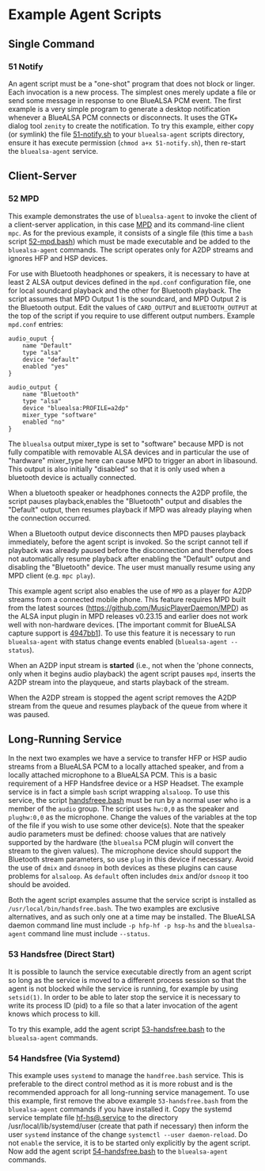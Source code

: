 # Example Agent Scripts

## Single Command

### 51 Notify

An agent script must be a "one-shot" program that does not block or linger. Each invocation is a new process. The simplest ones merely update a file or send some message in response to one BlueALSA PCM event. The first example is a very simple program to generate a desktop notification whenever a BlueALSA PCM connects or disconnects. It uses the GTK+ dialog
tool `zenity` to create the notification. To try this example, either copy (or symlink) the file [51-notify.sh](./51-notify.sh) to your `bluealsa-agent` scripts directory, ensure it has execute permission (`chmod a+x 51-notify.sh`), then re-start the `bluealsa-agent` service.

## Client-Server

### 52 MPD

This example demonstrates the use of `bluealsa-agent` to invoke the client of a client-server application, in this case [MPD](https://www.musicpd.org) and its command-line client `mpc`. As for the previous example, it consists of a single file (this time a `bash` script [52-mpd.bash](./52-mpd.bash)) which must be made executable and be added to the `bluealsa-agent` commands. The script operates only for A2DP streams and ignores HFP and HSP devices.

For use with Bluetooth headphones or speakers, it is necessary to have at least 2 ALSA output devices defined in the `mpd.conf` configuration file, one for local soundcard playback and the other for Bluetooth playback. The script assumes that MPD Output 1 is the soundcard, and MPD Output 2 is the Bluetooth output. Edit the values of `CARD_OUTPUT` and `BLUETOOTH_OUTPUT` at the top of the script if you require to use different output numbers. Example `mpd.conf` entries:

```mpd
audio_ouput {
	name "Default"
	type "alsa"
	device "default"
	enabled "yes"
}

audio_output {
	name "Bluetooth"
	type "alsa"
	device "bluealsa:PROFILE=a2dp"
	mixer_type "software"
	enabled "no"
}
```

The `bluealsa` output mixer_type is set to "software" because MPD is not fully compatible with removable ALSA devices and in particular the use of "hardware" mixer_type here can cause MPD to trigger an abort in libasound. This output is also initially "disabled" so that it is only used when a bluetooth device is actually connected.

When a bluetooth speaker or headphones connects the A2DP profile, the script pauses playback,enables the "Bluetooth" output and disables the "Default" output, then resumes playback if MPD was already playing when the connection occurred.

When a Bluetooth output device disconnects then MPD pauses playback immediately, before the agent script is invoked. So the script cannot tell if playback was already paused before the disconnection and therefore does not automatically resume playback after enabling the "Default" output and disabling the "Bluetooth" device. The user must manually resume using any MPD client (e.g. `mpc play`).

This example agent script also enables the use of `MPD` as a player for A2DP streams from a connected mobile phone. This feature requires MPD built from the latest sources (https://github.com/MusicPlayerDaemon/MPD) as the ALSA input plugin in MPD releases v0.23.15 and earlier does not work well with non-hardware devices. [The important commit for BlueALSA capture support is [4947bb1](https://github.com/MusicPlayerDaemon/MPD/commit/4947bb113d26045f5fa0e5800db73acd75500109)]. To use this feature it is necessary to run `bluealsa-agent` with status change events enabled (`bluealsa-agent --status`).

When an A2DP input stream is **started** (i.e., not when the 'phone connects, only when it begins audio playback) the agent script pauses `mpd`, inserts the A2DP stream into the playqueue, and starts playback of the stream.

When the A2DP stream is stopped the agent script removes the A2DP stream from the queue and resumes playback of the queue from where it was paused.

## Long-Running Service

In the next two examples we have a service to transfer HFP or HSP audio streams from a BlueALSA PCM to a locally attached speaker, and from a locally attached microphone to a BlueALSA PCM. This is a basic requirement of a HFP Handsfree device or a HSP Headset. The example service is in fact a simple `bash` script wrapping `alsaloop`. To use this service, the script [handsfreee.bash](./handsfree/handsfree.bash) must be run by a normal user who is a member of the `audio` group. The script uses `hw:0,0` as the speaker and `plughw:0,0` as the microphone. Change the values of the variables at the top of the file if you wish to use some other device(s). Note that the speaker audio parameters must be defined: choose values that are natively supported by the hardware (the `bluealsa` PCM plugin will convert the stream to the given values). The microphone device should support the Bluetooth stream parameters, so use `plug` in this device if necessary. Avoid the use of `dmix` and `dsnoop` in both devices as these plugins can cause problems for `alsaloop`. As `default` often includes `dmix` and/or `dsnoop` it too should be avoided.

Both the agent script examples assume that the service script is installed as `/usr/local/bin/handsfree.bash`. The two examples are exclusive alternatives, and as such only one at a time may be installed. The BlueALSA daemon command line must include `-p hfp-hf -p hsp-hs` and the `bluealsa-agent` command line must include `--status`.

### 53 Handsfree (Direct Start)

It is possible to launch the service executable directly from an agent script so long as the service is moved to a different process session so that the agent is not blocked while the service is running, for example by using `setsid(1)`. In order to be able to later stop the service it is necessary to write its process ID (pid) to a file so that a later invocation of the agent knows which process to kill.

To try this example, add the agent script [53-handsfree.bash](./handsfree/53-handsfree.bash) to the `bluealsa-agent` commands.

### 54 Handsfree (Via Systemd)

This example uses `systemd` to manage the `handfree.bash` service. This is preferable to the direct control method as it is more robust and is the recommended approach for all long-running service management. To use this example, first remove the above example `53-handsfree.bash` from the `bluealsa-agent` commands if you have installed it. Copy the systemd service template file [hf-hs@.service](./handsfree/hf-hs@.service) to the directory /usr/local/lib/systemd/user (create that path if necessary) then inform the user `systemd` instance of the change `systemctl --user daemon-reload`. Do not `enable` the service, it is to be started only explicitly by the agent script. Now add the agent script [54-handsfree.bash](./handsfree/54-handsfree.bash) to the `bluealsa-agent` commands.

